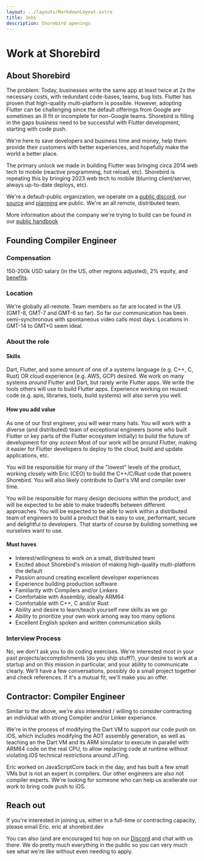 ```yaml
---
layout: ../layouts/MarkdownLayout.astro
title: Jobs
description: Shorebird openings
---
```


# Work at Shorebird

## About Shorebird

The problem: Today, businesses write the same app at least twice at 2x the
necessary costs, with redundant code-bases, teams, bug lists. Flutter has proven
that high-quality multi-platform is possible. However, adopting Flutter can be
challenging since the default offerings from Google are sometimes an ill fit or
incomplete for non-Google teams. Shorebird is filling in the gaps business need
to be successful with Flutter development, starting with code push.

We're here to save developers and business time and money, help them provide
their customers with better experiences, and hopefully make the world a better
place.

The primary unlock we made in building Flutter was bringing circa 2014 web tech
to mobile (reactive programming, hot reload, etc). Shorebird is repeating this
by bringing 2023 web tech to mobile (blurring client/server, always up-to-date
deploys, etc).

We're a default-public organization, we operate on a [public
discord](https://discord.gg/shorebird), our
[source](https://github.com/shorebirdtech/) and
[planning](https://github.com/orgs/shorebirdtech/projects) are public. We're an
all remote, distributed team.

More information about the company we're trying to build can be found in our
[public handbook](https://github.com/shorebirdtech/handbook)

## Founding Compiler Engineer

### Compensation

150-200k USD salary (in the US, other regions adjusted), 2% equity, and
[benefits](https://github.com/shorebirdtech/handbook/blob/main/benefits.md).

### Location

We're globally all-remote. Team members so far are located in the US (GMT-8,
GMT-7 and GMT-6 so far). So far our communication has been semi-synchronous
with spontaneous video calls most days. Locations in GMT-14 to GMT+0 seem ideal.

### About the role

#### Skills

Dart, Flutter, and some amount of one of a systems language (e.g. C++, C, Rust)
OR cloud experience (e.g. AWS, GCP) desired. We work on many systems _around_
Flutter and Dart, but rarely write Flutter apps. We write the tools others will
use to build Flutter apps. Experience working on reused code (e.g. apis,
libraries, tools, build systems) will also serve you well.

#### How you add value

As one of our first engineer, you will wear many hats. You will work with a
diverse (and distributed) team of exceptional engineers (some who built Flutter
or key parts of the Flutter ecosystem initially) to build the future of
development for _any screen_ Most of our work will be _around_ Flutter, making
it easier for Flutter developers to deploy to the cloud, build and update
applications, etc.

You will be responsible for many of the "lowest" levels of the product, working
closely with Eric (CEO) to build the C++/C/Rust code that powers Shorebird. You
will also likely contribute to Dart's VM and compiler over time.

You will be responsible for many design decisions within the product, and will
be expected to be able to make tradeoffs between different approaches. You will
be expected to be able to work within a distributed team of engineers to build a
product that is easy to use, performant, secure and delightful to developers.
That starts of course by building something we ourselves want to use.

#### Must haves

- Interest/willingness to work on a small, distributed team
- Excited about Shorebird's mission of making high-quality multi-platform the default
- Passion around creating excellent developer experiences
- Experience building production software
- Familiarity with Compilers and/or Linkers
- Comfortable with Assembly, ideally ARM64
- Comfortable with C++, C and/or Rust
- Ability and desire to learn/teach yourself new skills as we go
- Ability to prioritize your own work among way too many options
- Excellent English spoken and written communication skills

### Interview Process

No, we don't ask you to do coding exercises. We're interested most in your past
projects/accomplishments (do you ship stuff?), your desire to work at a startup
and on this mission in particular, and your ability to communicate clearly.
We'll have a few conversations, possibly do a small project together and check
references. If it's a mutual fit, we'll make you an offer.

## Contractor: Compiler Engineer

Similar to the above, we're also interested / willing to consider contracting
an individual with strong Compiler and/or Linker experiance.

We're in the process of modifying the Dart VM to support our code push on
iOS, which includes modifying the AOT assembly generation, as well as teaching
an the Dart VM and its ARM simulator to execute in parallel with ARM64 code
on the real CPU, to allow replacing code at runtime without violating iOS
technical restrictions around JITing.

Eric worked on JavaScriptCore back in the day, and has built a few small VMs
but is not an expert in compilers. Our other engineers are also not compiler
experts. We're looking for someone who can help us acellerate our work to bring
code push to iOS.

## Reach out

If you're interested in joining us, either in a full-time or contracting
capacity, please email Eric. eric at shorebird.dev

You can also (and are encouraged to) hop on our
[Discord](https://discord.gg/shorebird) and chat with us there. We do pretty
much everything in the public so you can very much see what we're like without
even needing to apply.

